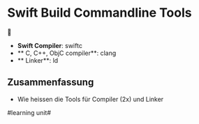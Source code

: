 # Swift Build Commandline Tools
🔨

- **Swift Compiler**: swiftc
- ** C, C\+\+, ObjC compiler**: clang
- ** Linker**: ld

## Zusammenfassung
- Wie heissen die Tools für Compiler (2x) und Linker

#learning unit#